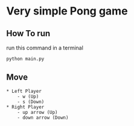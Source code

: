 # Very simple Pong game

## How To run

run this command in a terminal

```terminal
python main.py
```

## Move

    * Left Player
        - w (Up)
        - s (Down)
    * Right Player
        - up arrow (Up)
        - down arrow (Down)

